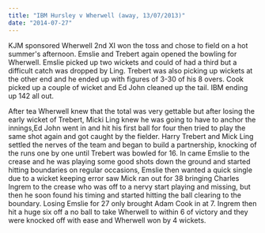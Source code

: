```yaml
---
title: "IBM Hursley v Wherwell (away, 13/07/2013)"
date: "2014-07-27"
---
```


KJM sponsored Wherwell 2nd XI won the toss and chose to field on a hot summer's afternoon. Emslie and Trebert again opened the bowling for Wherwell. Emslie picked up two wickets and could of had a third but a difficult catch was dropped by Ling. Trebert was also picking up wickets at the other end and he ended up with figures of 3-30 of his 8 overs. Cook picked up a couple of wicket and Ed John cleaned up the tail. IBM ending up 142 all out.

After tea Wherwell knew that the total was very gettable but after losing the early wicket of Trebert, Micki Ling knew he was going to have to anchor the innings,Ed John went in and hit his first ball for four then tried to play the same shot again and got caught by the fielder. Harry Trebert and Mick Ling settled the nerves of the team and began to build a partnership, knocking of the runs one by one until Trebert was bowled for 16. In came Emslie to the crease and he was playing some good shots down the ground and started hitting boundaries on regular occasions, Emslie then wanted a quick single due to a wicket keeping error saw Mick ran out for 38 bringing Charles Ingrem to the crease who was off to a nervy start playing and missing, but then he soon found his timing and started hitting the ball clearing to the boundary. Losing Emslie for 27 only brought Adam Cook in at 7. Ingrem then hit a huge six off a no ball to take Wherwell to within 6 of victory and they were knocked off with ease and Wherwell won by 4 wickets.
